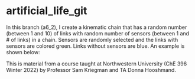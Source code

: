 # artificial_life_git

In this branch (a6_2), I create a kinematic chain that has a random number (between 1 and 10) of links with random number of sensors (between 1 and # of links) in a chain. Sensors are randomly selected and the links with sensors are colored green. Links without sensors are blue. An example is shown below:












This is material from a course taught at Northwestern University (ChE 396 Winter 2022) by Professor Sam Kriegman and TA Donna Hooshmand.
